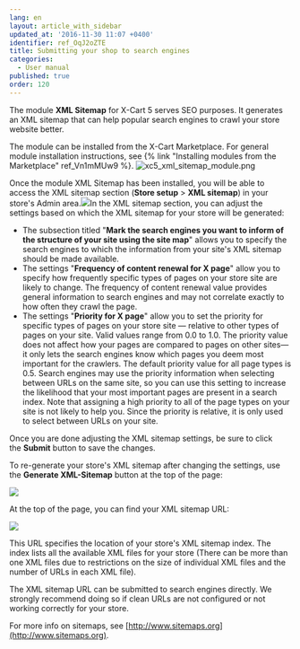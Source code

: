 ```yaml
---
lang: en
layout: article_with_sidebar
updated_at: '2016-11-30 11:07 +0400'
identifier: ref_OqJ2oZTE
title: Submitting your shop to search engines
categories:
  - User manual
published: true
order: 120
---
```



The module **XML Sitemap** for X-Cart 5 serves SEO purposes. It generates an XML sitemap that can help popular search engines to crawl your store website better. 

The module can be installed from the X-Cart Marketplace. For general module installation instructions, see {% link "Installing modules from the Marketplace" ref_Vn1mMUw9 %}.
![xc5_xml_sitemap_module.png]({{site.baseurl}}/attachments/ref_OqJ2oZTE/xc5_xml_sitemap_module.png)

Once the module XML Sitemap has been installed, you will be able to access the XML sitemap section (**Store setup** > **XML sitemap**) in your store's Admin area.![]({{site.baseurl}}/attachments/6389770/8719453.png?effects=drop-shadow)In the XML sitemap section, you can adjust the settings based on which the XML sitemap for your store will be generated:

*   The subsection titled "**Mark the search engines you want to inform of the structure of your site using the site map**" allows you to specify the search engines to which the information from your site's XML sitemap should be made available.
*   The settings "**Frequency of content renewal for X page**" allow you to specify how frequently specific types of pages on your store site are likely to change. The frequency of content renewal value provides general information to search engines and may not correlate exactly to how often they crawl the page. 
*   The settings "**Priority for X page**" allow you to set the priority for specific types of pages on your store site — relative to other types of pages on your site. Valid values range from 0.0 to 1.0\. The priority value does not affect how your pages are compared to pages on other sites—it only lets the search engines know which pages you deem most important for the crawlers. The default priority value for all page types is 0.5. Search engines may use the priority information when selecting between URLs on the same site, so you can use this setting to increase the likelihood that your most important pages are present in a search index. Note that assigning a high priority to all of the page types on your site is not likely to help you. Since the priority is relative, it is only used to select between URLs on your site.

Once you are done adjusting the XML sitemap settings, be sure to click the **Submit** button to save the changes.

To re-generate your store's XML sitemap after changing the settings, use the **Generate XML-Sitemap** button at the top of the page:

![]({{site.baseurl}}/attachments/6389770/8719785.png?effects=drop-shadow)

At the top of the page, you can find your XML sitemap URL:

![]({{site.baseurl}}/attachments/6389770/8719786.png?effects=drop-shadow)

This URL specifies the location of your store's XML sitemap index. The index lists all the available XML files for your store (There can be more than one XML files due to restrictions on the size of individual XML files and the number of URLs in each XML file). 

The XML sitemap URL can be submitted to search engines directly. We strongly recommend doing so if clean URLs are not configured or not working correctly for your store.

For more info on sitemaps, see [http://www.sitemaps.org](http://www.sitemaps.org).
